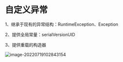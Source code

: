 # 自定义异常

1、继承于现有的异常结构：RuntimeException、Exception

2、提供全局常量：serialVersionUID

3、提供重载的构造器

![image-20220719102843154](https://gitee.com/Enteral/images/raw/master/https://gitee.com/enteral/images/image-20220719102843154.png)


